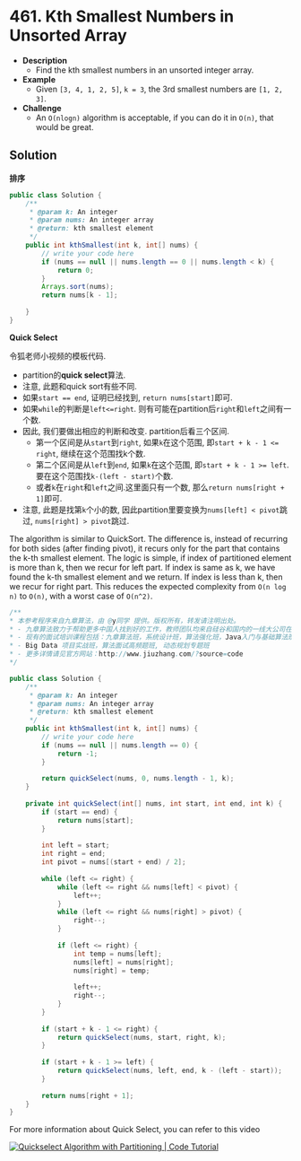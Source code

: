 # 461. Kth Smallest Numbers in Unsorted Array

- **Description**
    - Find the kth smallest numbers in an unsorted integer array.
- **Example**
    - Given `[3, 4, 1, 2, 5]`, `k = 3`, the 3rd smallest numbers are `[1, 2, 3]`.
- **Challenge**
    - An `O(nlogn)` algorithm is acceptable, if you can do it in `O(n)`, that would be great.


## Solution

**排序**

```java
public class Solution {
    /**
     * @param k: An integer
     * @param nums: An integer array
     * @return: kth smallest element
     */
    public int kthSmallest(int k, int[] nums) {
        // write your code here
        if (nums == null || nums.length == 0 || nums.length < k) {
            return 0;
        }
        Arrays.sort(nums);
        return nums[k - 1];
        
    }
}
```

**Quick Select**


令狐老师小视频的模板代码.

- partition的**quick select**算法.
- 注意, 此题和quick sort有些不同.
- 如果`start == end`, 证明已经找到, `return nums[start]`即可.
- 如果`while`的判断是`left<=right`. 则有可能在partition后`right`和`left`之间有一个数.
- 因此, 我们要做出相应的判断和改变. partition后看三个区间.
    - 第一个区间是从`start`到`right`, 如果`k`在这个范围, 即`start + k - 1 <= right`, 继续在这个范围找k个数.
    - 第二个区间是从`left`到`end`, 如果`k`在这个范围, 即`start + k - 1 >= left`. 要在这个范围找`k-(left - start)`个数.
    - 或者`k`在`right`和`left`之间.这里面只有一个数, 那么`return nums[right + 1]`即可.
- 注意, 此题是找第`k`个小的数, 因此partition里要变换为`nums[left] < pivot`跳过, `nums[right] > pivot`跳过.


The algorithm is similar to QuickSort. The difference is, instead of recurring for both sides (after finding pivot), it recurs only for the part that contains the k-th smallest element. The logic is simple, if index of partitioned element is more than k, then we recur for left part. If index is same as k, we have found the k-th smallest element and we return. If index is less than k, then we recur for right part. This reduces the expected complexity from `O(n log n)` to `O(n)`, with a worst case of `O(n^2)`.


```java
/**
* 本参考程序来自九章算法，由 @y同学 提供。版权所有，转发请注明出处。
* - 九章算法致力于帮助更多中国人找到好的工作，教师团队均来自硅谷和国内的一线大公司在职工程师。
* - 现有的面试培训课程包括：九章算法班，系统设计班，算法强化班，Java入门与基础算法班，Android 项目实战班，
* - Big Data 项目实战班，算法面试高频题班, 动态规划专题班
* - 更多详情请见官方网站：http://www.jiuzhang.com/?source=code
*/ 

public class Solution {
    /**
     * @param k: An integer
     * @param nums: An integer array
     * @return: kth smallest element
     */
    public int kthSmallest(int k, int[] nums) {
        // write your code here
        if (nums == null || nums.length == 0) {
            return -1;
        }
        
        return quickSelect(nums, 0, nums.length - 1, k);
    }
    
    private int quickSelect(int[] nums, int start, int end, int k) {
        if (start == end) {
            return nums[start];
        }
        
        int left = start;
        int right = end;
        int pivot = nums[(start + end) / 2];
        
        while (left <= right) {
            while (left <= right && nums[left] < pivot) {
                left++;
            }
            while (left <= right && nums[right] > pivot) {
                right--;
            }
            
            if (left <= right) {
                int temp = nums[left];
                nums[left] = nums[right];
                nums[right] = temp;
                
                left++;
                right--;
            }
        }
        
        if (start + k - 1 <= right) {
            return quickSelect(nums, start, right, k);
        }
        
        if (start + k - 1 >= left) {
            return quickSelect(nums, left, end, k - (left - start));
        }
        
        return nums[right + 1];
    }
}
```

For more information about Quick Select, you can refer to this video


<a href="http://www.youtube.com/watch?feature=player_embedded&v=SXXpkdruLfc
" target="_blank"><img src="http://img.youtube.com/vi/SXXpkdruLfc/0.jpg" 
alt="Quickselect Algorithm with Partitioning | Code Tutorial"  border="0" /></a>